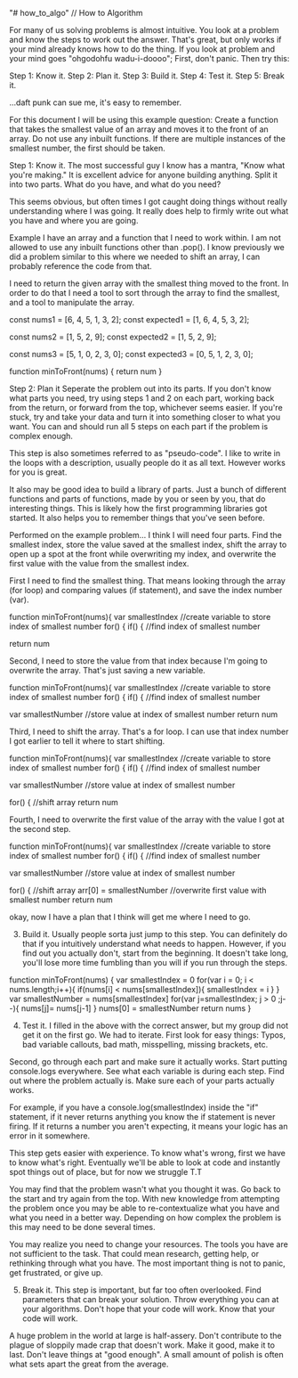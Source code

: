 "# how_to_algo" 
// How to Algorithm

For many of us solving problems is almost intuitive. You look at a problem and know the steps to work out the answer. That's great, but only works if your mind already knows how to do the thing. If you look at problem and your mind goes "ohgodohfu wadu-i-doooo"; First, don't panic. Then try this:

Step 1: Know it.
Step 2: Plan it.
Step 3: Build it.
Step 4: Test it.
Step 5: Break it.

...daft punk can sue me, it's easy to remember.


For this document I will be using this example question:
Create a function that takes the smallest value of an array and moves it to the front of an array. Do not use any inbuilt functions. If there are multiple instances of the smallest number, the first should be taken.



Step 1: Know it.
The most successful guy I know has a mantra, "Know what you're making." It is excellent advice for anyone building anything. Split it into two parts. What do you have, and what do you need?

This seems obvious, but often times I got caught doing things without really understanding where I was going. It really does help to firmly write out what you have and where you are going.

Example
I have an array and a function that I need to work within. I am not allowed to use any inbuilt functions other than .pop(). I know previously we did a problem similar to this where we needed to shift an array, I can probably reference the code from that.

I need to return the given array with the smallest thing moved to the front. In order to do that I need a tool to sort through the array to find the smallest, and a tool to manipulate the array.


const nums1 = [6, 4, 5, 1, 3, 2];
const expected1 = [1, 6, 4, 5, 3, 2];

const nums2 = [1, 5, 2, 9];
const expected2 = [1, 5, 2, 9];

const nums3 = [5, 1, 0, 2, 3, 0];
const expected3 = [0, 5, 1, 2, 3, 0];

function minToFront(nums) { 
  return num
}


Step 2: Plan it
Seperate the problem out into its parts. If you don't know what parts you need, try using steps 1 and 2 on each part, working back from the return, or forward from the top, whichever seems easier. If you're stuck, try and take your data and turn it into something closer to what you want. You can and should run all 5 steps on each part if the problem is complex enough. 

This step is also sometimes referred to as "pseudo-code". I like to write in the loops with a description, usually people do it as all text. However works for you is great.

It also may be good idea to build a library of parts. Just a bunch of different functions and parts of functions, made by you or seen by you, that do interesting things. This is likely how the first programming libraries got started. It also helps you to remember things that you've seen before.

Performed on the example problem...
I think I will need four parts. Find the smallest index, store the value saved at the smallest index, shift the array to open up a spot at the front while overwriting my index, and overwrite the first value with the value from the smallest index. 

First I need to find the smallest thing. That means looking through the array (for loop) and comparing values (if statement), and save the index number (var).

function minToFront(nums){
  var smallestIndex  //create variable to store index of smallest number
  for() {
    if() {           //find index of smallest number

return num

Second, I need to store the value from that index because I'm going to overwrite the array. That's just saving a new variable.

function minToFront(nums){
  var smallestIndex   //create variable to store index of smallest number
  for() {
    if() {            //find index of smallest number

  var smallestNumber  //store value at index of smallest number
  return num

Third, I need to shift the array. That's a for loop. I can use that index number I got earlier to tell it where to start shifting.

function minToFront(nums){
  var smallestIndex     //create variable to store index of smallest number
  for() {
    if() {              //find index of smallest number

  var smallestNumber    //store value at index of smallest number

  for() {               //shift array
  return num

Fourth, I need to overwrite the first value of the array with the value I got at the second step.

function minToFront(nums){
  var smallestIndex       //create variable to store index of smallest number
  for() {
    if() {                //find index of smallest number

  var smallestNumber      //store value at index of smallest number

  for() {                 //shift array
  arr[0] = smallestNumber //overwrite first value with smallest number
  return num

okay, now I have a plan that I think will get me where I need to go.

3. Build it.
Usually people sorta just jump to this step. You can definitely do that if you intuitively understand what needs to happen. However, if you find out you actually don't, start from the beginning. It doesn't take long, you'll lose more time fumbling than you will if you run through the steps.

function minToFront(nums) {
  var smallestIndex = 0
  for(var i = 0; i < nums.length;i++){
    if(nums[i] < nums[smallestIndex]){
      smallestIndex = i
    }
  }
  var smallestNumber = nums[smallestIndex]
  for(var j=smallestIndex; j > 0 ;j--){
    nums[j]= nums[j-1]
  }
  nums[0] = smallestNumber
  return nums
}

4. Test it.
I filled in the above with the correct answer, but my group did not get it on the first go. We had to iterate. First look for easy things: Typos, bad variable callouts, bad math, misspelling, missing brackets, etc. 

Second, go through each part and make sure it actually works. Start putting console.logs everywhere. See what each variable is during each step. Find out where the problem actually is. Make sure each of your parts actually works.

For example, if you have a console.log(smallestIndex) inside the "if" statement, if it never returns anything you know the if statement is never firing. If it returns a number you aren't expecting, it means your logic has an error in it somewhere.

This step gets easier with experience. To know what's wrong, first we have to know what's right. Eventually we'll be able to look at code and instantly spot things out of place, but for now we struggle T.T

You may find that the problem wasn't what you thought it was. Go back to the start and try again from the top. With new knowledge from attempting the problem once you may be able to re-contextualize what you have and what you need in a better way. Depending on how complex the problem is this may need to be done several times.

You may realize you need to change your resources. The tools you have are not sufficient to the task. That could mean research, getting help, or rethinking through what you have. The most important thing is not to panic, get frustrated, or give up.


5. Break it.
This step is important, but far too often overlooked. Find parameters that can break your solution. Throw everything you can at your algorithms. Don't hope that your code will work. Know that your code will work. 

A huge problem in the world at large is half-assery. Don't contribute to the plague of sloppily made crap that doesn't work. Make it good, make it to last. Don't leave things at "good enough". A small amount of polish is often what sets apart the great from the average.